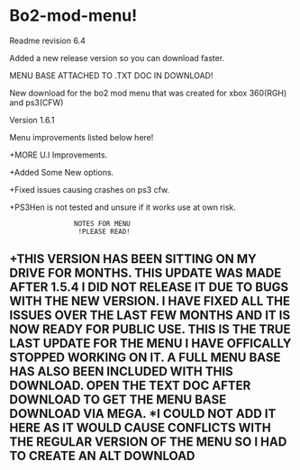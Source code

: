 # Bo2-mod-menu!

Readme revision 6.4


Added a new release version so you can download faster.


MENU BASE ATTACHED TO .TXT DOC IN DOWNLOAD!

New download for the bo2 mod menu that was created for xbox 360(RGH) and ps3(CFW)

Version 1.6.1

Menu improvements listed below here!

+MORE U.I Improvements.

+Added Some New options.

+Fixed issues causing crashes on ps3 cfw.

+PS3Hen is not tested and unsure if it works use at own risk.


                    NOTES FOR MENU
                     !PLEASE READ!

+THIS VERSION HAS BEEN SITTING ON MY DRIVE FOR MONTHS. THIS UPDATE WAS MADE AFTER 1.5.4 I DID NOT RELEASE IT DUE TO BUGS WITH THE NEW VERSION. 
I HAVE FIXED ALL THE ISSUES OVER THE LAST FEW MONTHS AND IT IS NOW READY FOR PUBLIC USE.
THIS IS THE TRUE LAST UPDATE FOR THE MENU I HAVE OFFICALLY STOPPED WORKING ON IT.
A FULL MENU BASE HAS ALSO BEEN INCLUDED WITH THIS DOWNLOAD.
OPEN THE TEXT DOC AFTER DOWNLOAD TO GET THE MENU BASE DOWNLOAD VIA MEGA.
*I COULD NOT ADD IT HERE AS IT WOULD CAUSE CONFLICTS WITH THE REGULAR VERSION OF THE MENU SO I HAD TO CREATE AN ALT DOWNLOAD
-------------------------------------------------------------
